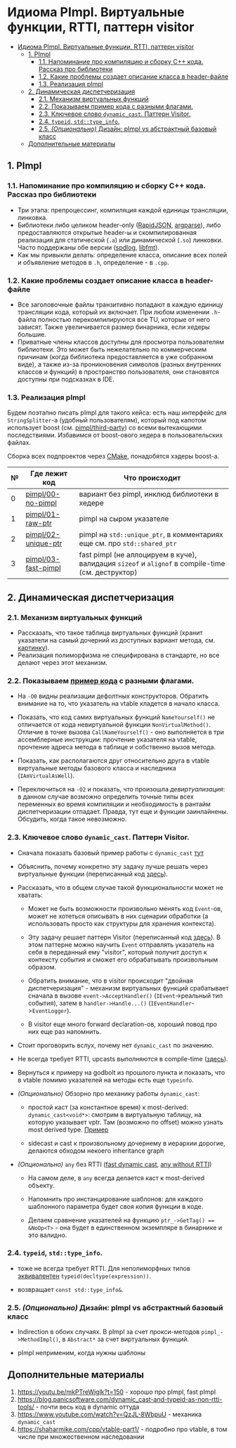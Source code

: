 # Идиома PImpl. Виртуальные функции, RTTI, паттерн visitor

- [Идиома PImpl. Виртуальные функции, RTTI, паттерн visitor](#идиома-pimpl-виртуальные-функции-rtti-паттерн-visitor)
  - [1. PImpl](#1-pimpl)
    - [1.1. Напоминание про компиляцию и сборку C++ кода. Рассказ про библиотеки](#11-напоминание-про-компиляцию-и-сборку-c-кода-рассказ-про-библиотеки)
    - [1.2. Какие проблемы создает описание класса в header-файле](#12-какие-проблемы-создает-описание-класса-в-header-файле)
    - [1.3. Реализация pImpl](#13-реализация-pimpl)
  - [2. Динамическая диспетчеризация](#2-динамическая-диспетчеризация)
    - [2.1. Механизм виртуальных функций](#21-механизм-виртуальных-функций)
    - [2.2. Показываем пример кода с разными флагами.](#22-показываем-пример-кода-с-разными-флагами)
    - [2.3. Ключевое слово `dynamic_cast`. Паттерн Visitor.](#23-ключевое-слово-dynamic_cast-паттерн-visitor)
    - [2.4. `typeid`, `std::type_info`.](#24-typeid-stdtype_info)
    - [2.5. _(Опционально)_ Дизайн: pImpl vs абстрактный базовый класс](#25-опционально-дизайн-pimpl-vs-абстрактный-базовый-класс)
  - [Дополнительные материалы](#дополнительные-материалы)

## 1. PImpl

### 1.1. Напоминание про компиляцию и сборку C++ кода. Рассказ про библиотеки

* Три этапа: препроцессинг, компиляция каждой единицы трансляции, линковка.
* Библиотеки либо целиком header-only ([RapidJSON](https://github.com/Tencent/rapidjson), [argparse](https://github.com/p-ranav/argparse)), либо предоставляются открытые header-ы и скомпилированная реализация для статической (`.a`) или динамической (`.so`) линковки. Часто поддержаны обе версии ([spdlog](https://github.com/gabime/spdlog), [libfmt](https://github.com/fmtlib/fmt)).
* Как мы привыкли делать: определение класса, описание всех полей и объявление методов в `.h`, определение - в `.cpp`.

### 1.2. Какие проблемы создает описание класса в header-файле

* Все заголовочные файлы транзитивно попадают в каждую единицу трансляции кода, который их включает. При любом изменении `.h`-файла полностью перекомпилируются все TU, которые от него зависят. Также увеличивается размер бинарника, если хедеры большие.
* Приватные члены классов доступны для просмотра пользователям библиотеки. Это может быть нежелательно по коммерческим причинам (когда библиотека предоставляется в уже собранном виде), а также из-за проникновения символов (разных внутренних классов и функций) в пространство пользователя, они становятся доступны при подсказках в IDE.

### 1.3. Реализация pImpl

Будем поэтапно писать pImpl для такого кейса: есть наш интерфейс для `StringSplitter`-а (удобный пользователям), который
под капотом использует boost (см. [pimpl/third-party](pimpl/third-party)) со всеми вытекающими последствиями. Избавимся
от boost-ового хедера в пользовательских файлах.

Сборка всех подпроектов через [CMake](pimpl/CMakeLists.txt), понадобятся хэдеры boost-а.

| №   | Где лежит код                              | Что происходит                                                                                    |
| --- | ------------------------------------------ | ------------------------------------------------------------------------------------------------- |
| 0   | [pimpl/00-no-pimpl](pimpl/00-no-pimpl)     | вариант без pimpl, инклюд библиотеки в хедере                                                     |
| 1   | [pimpl/01-raw-ptr](pimpl/01-raw-ptr)       | pimpl на сыром указателе                                                                          |
| 2   | [pimpl/02-unique-ptr](pimpl/02-unique-ptr) | pimpl на `std::unique_ptr`, в комментариях еще см. про `std::shared_ptr`                          |
| 3   | [pimpl/03-fast-pimpl](pimpl/03-fast-pimpl) | fast pimpl (не аллоцируем в куче), валидация `sizeof` и `alignof` в compile-time (см. деструктор) |

## 2. Динамическая диспетчеризация

### 2.1. Механизм виртуальных функций

* Рассказать, что такое таблица виртуальных функций (хранит указатели на самый дочерний из доступных вариант метода, см. [картинку](images/vtable.png)).
* Реализация полиморфизма не специфирована в стандарте, но все делают через этот механизм.

### 2.2. Показываем [пример кода](https://godbolt.org/z/95WfsEz51) с разными флагами.

* На `-O0` видны реализации дефолтных конструкторов. Обратить внимание на то, что указатель на vtable кладется в начало класса.

* Показать, что код самих виртуальных функций `NameYourself()` не отличается от кода невиртуальной функции `NonVirtualMethod()`. Отличие в точке вызова `CallNameYourself()` - оно выполняется в три ассемблерные инструкции: прочтение указателя на vtable, прочтение адреса метода в таблице и собственно вызов метода.

* Показать, как располагаются друг относительно друга в vtable виртуальные методы базового класса и наследника (`IAmVirtualAsWell`).

* Переключиться на `-O2` и показать, что произошла _девиртуализация_: в данном случае возможно определить точные типы всех переменных во время компиляции и необходимость в рантайм диспетчеризации отпадает. Правда, тут еще и функции заинлайнены. Обсудить, когда такое невозможно.
  
### 2.3. Ключевое слово `dynamic_cast`. Паттерн Visitor.

* Сначала показать базовый пример работы с `dynamic_cast` [тут](01-event-dispatcher-dynamic-cast.cpp)

* Объяснить, почему конкретно эту задачу лучше решать через виртуальные функции (переписанный код [здесь](02-event-dispatcher-virtual-functions.cpp)).

* Рассказать, что в общем случае такой функциональности может не хватать:

  - Может не быть возможности произвольно менять код `Event`-ов, может не хотеться описывать в них сценарии обработки (а использовать просто как структуры для хранения контекста).

  - Эту задачу решает паттерн Visitor (переписанный код [здесь](03-event-dispatcher-visitor.cpp)). В этом паттерне можно научить `Event` отправлять указатель на себя в переданный ему "visitor", который получит доступ к контексту события и сможет его обрабатывать произвольным образом.
  
  - Обратить внимание, что в visitor происходит "двойная диспетчеризация" - механизм виртуальных функций срабатывает сначала в вызове `event->AcceptHandler()` (`IEvent`->реальный тип события), затем в `handler->Handle...()` (`IEventHandler`->`EventLogger`).
  
  - В visitor еще много forward declaration-ов, хороший повод про них еще раз напомнить.
  
* Стоит проговорить вслух, почему нет `dynamic_cast` по значению.

* Не всегда требует RTTI, upcasts выполняются в compile-time ([здесь](04-dynamic-cast.cpp)).

* Вернуться к примеру на godbolt из прошлого пункта и показать, что в vtable помимо указателей на методы есть еще `typeinfo`.
  
* _(Опционально)_ Обзорно про механику работы `dynamic_cast`:
  
  - простой каст (за константное время) к most-derived: `dynamic_cast<void*>`: смотрим в виртуальную таблицу, на которую указывает vptr. Там (возможно по offset) можно узнать most derived type. [Пример](05-dynamic-cast-voidptr.cpp)
    
  - sidecast и cast к произвольному дочернему в иерархии дорогие, делаются обходом некоего inheritance graph

* _(Опционально)_ `any` без RTTI ([fast dynamic cast](06-fast-dynamic-cast.cpp), [any without RTTI](07-any-no-rtti.cpp))

  - На самом деле, в `any` всегда делается каст к most-derived объекту.
  
  - Напомнить про инстанцирование шаблонов: для каждого шаблонного параметра будет своя копия функции в коде.
  
  - Делаем сравнение указателей на функцию `ptr_->GetTag() == &NoOp<T>` - она будет в единственном экземпляре в бинарнике и это валидно.

### 2.4. `typeid`, `std::type_info`.

* тоже не всегда требует RTTI. Для неполиморфных типов [эквивалентен](08-typeid-no-rtti.cpp) `typeid(decltype(expression))`.

* возвращает `const std::type_info&`.

### 2.5. _(Опционально)_ Дизайн: pImpl vs абстрактный базовый класс

* Indirection в обоих случаях. В pImpl за счет прокси-методов `pimpl_->MethodImpl()`, в `Abstract*` за счет виртуальных функций.

* pImpl неприменим, когда нужны шаблоны

## Дополнительные материалы

1) https://youtu.be/mkPTreWiglk?t=150 - хорошо про pImpl, fast pImpl
2) https://blog.panicsoftware.com/dynamic_cast-and-typeid-as-non-rtti-tools/ - почти весь код в dynamic оттуда
3) https://www.youtube.com/watch?v=QzJL-8WbpuU - механика `dynamic_cast`
4) https://shaharmike.com/cpp/vtable-part1/ - подробно про vtable, в том числе при множественном наследовании
